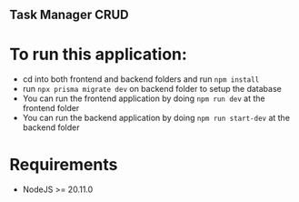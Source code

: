 ## Task Manager CRUD

# To run this application:

- cd into both frontend and backend folders and run `npm install`
- run `npx prisma migrate dev` on backend folder to setup the database
- You can run the frontend application by doing `npm run dev` at the frontend folder
- You can run the backend application by doing `npm run start-dev` at the backend folder

# Requirements

- NodeJS >= 20.11.0
